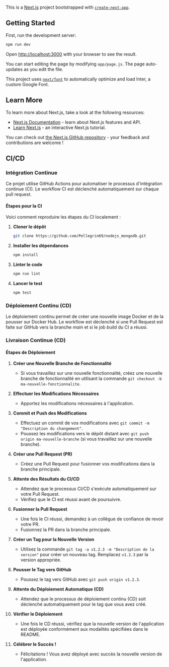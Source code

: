 This is a [Next.js](https://nextjs.org/) project bootstrapped with [`create-next-app`](https://github.com/vercel/next.js/tree/canary/packages/create-next-app).

## Getting Started

First, run the development server:

```bash
npm run dev
```

Open [http://localhost:3000](http://localhost:3000) with your browser to see the result.

You can start editing the page by modifying `app/page.js`. The page auto-updates as you edit the file.

This project uses [`next/font`](https://nextjs.org/docs/basic-features/font-optimization) to automatically optimize and load Inter, a custom Google Font.

## Learn More

To learn more about Next.js, take a look at the following resources:

- [Next.js Documentation](https://nextjs.org/docs) - learn about Next.js features and API.
- [Learn Next.js](https://nextjs.org/learn) - an interactive Next.js tutorial.

You can check out [the Next.js GitHub repository](https://github.com/vercel/next.js/) - your feedback and contributions are welcome !

## CI/CD

### Intégration Continue

Ce projet utilise GitHub Actions pour automatiser le processus d'intégration continue (CI).
Le workflow CI est déclenché automatiquement sur chaque pull request.

#### Étapes pour la CI

Voici comment reproduire les étapes du CI localement :

1. **Cloner le dépôt**
   ```bash
   git clone https://github.com/Pellegrin69/nodejs_mongodb.git
   ```

2. **Installer les dépendances**
   ```bash
   npm install
   ```

3. **Linter le code**
   ```bash
   npm run lint
   ```

4. **Lancer le test**
   ```bash
   npm test
   ```

### Déploiement Continu (CD)

Le déploiement continu permet de créer une nouvelle image Docker et de la pousser sur Docker Hub.
Le workflow est déclenché si une Pull Request est faite sur GitHub vers la branche *main* et si le job *build* du CI a
réussi.

### Livraison Continue (CD)

#### Étapes de Déploiement

1. **Créer une Nouvelle Branche de Fonctionnalité**
    - Si vous travaillez sur une nouvelle fonctionnalité, créez une nouvelle branche de fonctionnalité en utilisant la
      commande `git checkout -b ma-nouvelle-fonctionnalite`.


2. **Effectuer les Modifications Nécessaires**
    - Apportez les modifications nécessaires à l'application.


3. **Commit et Push des Modifications**
    - Effectuez un commit de vos modifications avec `git commit -m "Description du changement"`.
    - Poussez les modifications vers le dépôt distant avec `git push origin ma-nouvelle-branche` (si vous travaillez sur
      une nouvelle branche).


4. **Créer une Pull Request (PR)**
    - Créez une Pull Request pour fusionner vos modifications dans la branche principale.


5. **Attente des Résultats du CI/CD**
    - Attendez que le processus CI/CD s'exécute automatiquement sur votre Pull Request.
    - Vérifiez que le CI est réussi avant de poursuivre.


6. **Fusionner la Pull Request**
    - Une fois le CI réussi, demandez à un collègue de confiance de revoir votre PR.
    - Fusionnez la PR dans la branche principale.


7. **Créer un Tag pour la Nouvelle Version**
    - Utilisez la commande `git tag -a v1.2.3 -m "Description de la version"` pour créer un nouveau tag.
      Remplacez `v1.2.3` par la version appropriée.


8. **Pousser le Tag vers GitHub**
    - Poussez le tag vers GitHub avec `git push origin v1.2.3`.


9. **Attente du Déploiement Automatique (CD)**
    - Attendez que le processus de déploiement continu (CD) soit déclenché automatiquement pour le tag que vous avez
      créé.


10. **Vérifier le Déploiement**
    - Une fois le CD réussi, vérifiez que la nouvelle version de l'application est déployée conformément aux modalités
      spécifiées dans le README.


11. **Célébrer le Succès !**
    - Félicitations ! Vous avez déployé avec succès la nouvelle version de l'application.